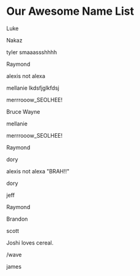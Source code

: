 # Our Awesome Name List

Luke

Nakaz

tyler smaaassshhhh

Raymond

alexis not alexa

mellanie lkdsfjglkfdsj

merrrooow_SEOLHEE!

Bruce Wayne

mellanie

merrrooow_SEOLHEE!

Raymond

dory

alexis not alexa "BRAH!!"

dory

jeff

Raymond

Brandon

scott

Joshi loves cereal.

/wave

james
